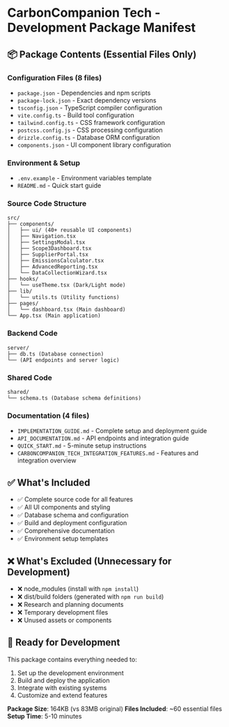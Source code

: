 # CarbonCompanion Tech - Development Package Manifest

## 📦 Package Contents (Essential Files Only)

### Configuration Files (8 files)
- `package.json` - Dependencies and npm scripts
- `package-lock.json` - Exact dependency versions
- `tsconfig.json` - TypeScript compiler configuration
- `vite.config.ts` - Build tool configuration
- `tailwind.config.ts` - CSS framework configuration
- `postcss.config.js` - CSS processing configuration
- `drizzle.config.ts` - Database ORM configuration
- `components.json` - UI component library configuration

### Environment & Setup
- `.env.example` - Environment variables template
- `README.md` - Quick start guide

### Source Code Structure
```
src/
├── components/
│   ├── ui/ (40+ reusable UI components)
│   ├── Navigation.tsx
│   ├── SettingsModal.tsx
│   ├── Scope3Dashboard.tsx
│   ├── SupplierPortal.tsx
│   ├── EmissionsCalculator.tsx
│   ├── AdvancedReporting.tsx
│   └── DataCollectionWizard.tsx
├── hooks/
│   └── useTheme.tsx (Dark/Light mode)
├── lib/
│   └── utils.ts (Utility functions)
├── pages/
│   └── dashboard.tsx (Main dashboard)
└── App.tsx (Main application)
```

### Backend Code
```
server/
├── db.ts (Database connection)
└── (API endpoints and server logic)
```

### Shared Code
```
shared/
└── schema.ts (Database schema definitions)
```

### Documentation (4 files)
- `IMPLEMENTATION_GUIDE.md` - Complete setup and deployment guide
- `API_DOCUMENTATION.md` - API endpoints and integration guide
- `QUICK_START.md` - 5-minute setup instructions
- `CARBONCOMPANION_TECH_INTEGRATION_FEATURES.md` - Features and integration overview

## ✅ What's Included
- ✅ Complete source code for all features
- ✅ All UI components and styling
- ✅ Database schema and configuration
- ✅ Build and deployment configuration
- ✅ Comprehensive documentation
- ✅ Environment setup templates

## ❌ What's Excluded (Unnecessary for Development)
- ❌ node_modules (install with `npm install`)
- ❌ dist/build folders (generated with `npm run build`)
- ❌ Research and planning documents
- ❌ Temporary development files
- ❌ Unused assets or components

## 🚀 Ready for Development
This package contains everything needed to:
1. Set up the development environment
2. Build and deploy the application
3. Integrate with existing systems
4. Customize and extend features

**Package Size**: 164KB (vs 83MB original)
**Files Included**: ~60 essential files
**Setup Time**: 5-10 minutes

